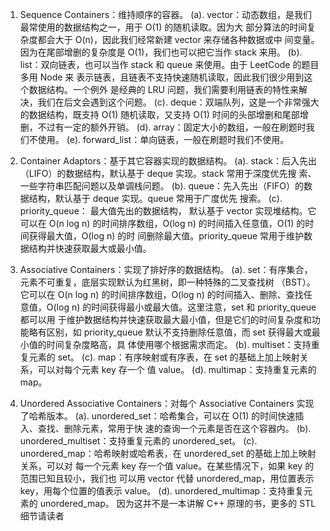 1. Sequence Containers：维持顺序的容器。
(a). vector：动态数组，是我们最常使用的数据结构之一，用于 O(1) 的随机读取。因为大
部分算法的时间复杂度都会大于 O(n)，因此我们经常新建 vector 来存储各种数据或中
间变量。因为在尾部增删的复杂度是 O(1)，我们也可以把它当作 stack 来用。
(b). list：双向链表，也可以当作 stack 和 queue 来使用。由于 LeetCode 的题目多用 Node 来
表示链表，且链表不支持快速随机读取，因此我们很少用到这个数据结构。一个例外
是经典的 LRU 问题，我们需要利用链表的特性来解决，我们在后文会遇到这个问题。
(c). deque：双端队列，这是一个非常强大的数据结构，既支持 O(1) 随机读取，又支持 O(1)
时间的头部增删和尾部增删，不过有一定的额外开销。
(d). array：固定大小的数组，一般在刷题时我们不使用。
(e). forward_list：单向链表，一般在刷题时我们不使用。

2. Container Adaptors：基于其它容器实现的数据结构。
(a). stack：后入先出（LIFO）的数据结构，默认基于 deque 实现。stack 常用于深度优先搜
索、一些字符串匹配问题以及单调栈问题。
(b). queue：先入先出（FIFO）的数据结构，默认基于 deque 实现。queue 常用于广度优先
搜索。
(c). priority_queue：
最大值先出的数据结构，
默认基于 vector 实现堆结构。它可以在 O(n log n)
的时间排序数组，O(log n) 的时间插入任意值，O(1) 的时间获得最大值，O(log n) 的时
间删除最大值。priority_queue 常用于维护数据结构并快速获取最大或最小值。

3. Associative Containers：实现了排好序的数据结构。
(a). set：有序集合，元素不可重复，底层实现默认为红黑树，即一种特殊的二叉查找树
（BST）。它可以在 O(n log n) 的时间排序数组，O(log n) 的时间插入、删除、查找任
意值，O(log n) 的时间获得最小或最大值。这里注意，set 和 priority_queue 都可以用
于维护数据结构并快速获取最大最小值，但是它们的时间复杂度和功能略有区别，如
priority_queue 默认不支持删除任意值，而 set 获得最大或最小值的时间复杂度略高，具
体使用哪个根据需求而定。
(b). multiset：支持重复元素的 set。
(c). map：有序映射或有序表，在 set 的基础上加上映射关系，可以对每个元素 key 存一个
值 value。
(d). multimap：支持重复元素的 map。

4. Unordered Associative Containers：对每个 Associative Containers 实现了哈希版本。
(a). unordered_set：哈希集合，可以在 O(1) 的时间快速插入、查找、删除元素，常用于快
速的查询一个元素是否在这个容器内。
(b). unordered_multiset：支持重复元素的 unordered_set。
(c). unordered_map：哈希映射或哈希表，在 unordered_set 的基础上加上映射关系，可以对
每一个元素 key 存一个值 value。在某些情况下，如果 key 的范围已知且较小，我们也
可以用 vector 代替 unordered_map，用位置表示 key，用每个位置的值表示 value。
(d). unordered_multimap：支持重复元素的 unordered_map。
因为这并不是一本讲解 C++ 原理的书，更多的 STL 细节请读者
